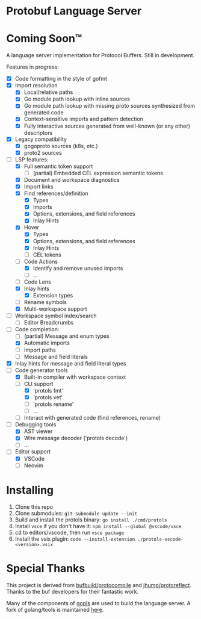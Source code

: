 # Protobuf Language Server

# Coming Soon™

A language server implementation for Protocol Buffers. Still in development.

Features in progress:
- [x] Code formatting in the style of gofmt
- [x] Import resolution
  - [x] Local/relative paths
  - [x] Go module path lookup with inline sources
  - [x] Go module path lookup with missing proto sources synthesized from generated code
  - [x] Context-sensitive imports and pattern detection
  - [x] Fully interactive sources generated from well-known (or any other) descriptors
- [x] Legacy compatibility
  - [x] gogoproto sources (k8s, etc.)
  - [x] proto2 sources
- [ ] LSP features:
  - [x] Full semantic token support
    - [ ] (partial) Embedded CEL expression semantic tokens
  - [x] Document and workspace diagnostics
  - [x] Import links
  - [x] Find references/definition
    - [x] Types
    - [x] Imports
    - [x] Options, extensions, and field references
    - [x] Inlay Hints
  - [x] Hover
    - [x] Types
    - [x] Options, extensions, and field references
    - [x] Inlay Hints
    - [ ] CEL tokens
  - [ ] Code Actions
    - [x] Identify and remove unused imports
    - [ ] ...
  - [ ] Code Lens
  - [x] Inlay hints
    - [x] Extension types
  - [ ] Rename symbols
  - [x] Multi-workspace support
- [ ] Workspace symbol index/search
  - [ ] Editor Breadcrumbs
- [ ] Code completion:
  - [ ] (partial) Message and enum types
  - [x] Automatic imports
  - [ ] Import paths 
  - [ ] Message and field literals
- [x] Inlay hints for message and field literal types
- [ ] Code generator tools
  - [x] Built-in compiler with workspace context
  - [ ] CLI support
    - [x] 'protols fmt'
    - [x] 'protols vet'
    - [ ] 'protols rename'
    - [ ] ...
  - [ ] Interact with generated code (find references, rename)
- [ ] Debugging tools
  - [x] AST viewer
  - [x] Wire message decoder ('protols decode')
  - [ ] ...
- [ ] Editor support
  - [x] VSCode
  - [ ] Neovim

# Installing

1. Clone this repo
2. Clone submodules: `git submodule update --init`
3. Build and install the protols binary: `go install ./cmd/protols`
4. Install `vsce` if you don't have it: `npm install --global @vscode/vsce`
5. cd to editors/vscode, then run `vsce package`
6. Install the vsix plugin: `code --install-extension ./protols-vscode-<version>.vsix`

# Special Thanks

This project is derived from [bufbuild/protocompile](https://github.com/bufbuild/protocompile) and [jhump/protoreflect](https://github.com/jhump/protoreflect). Thanks to the buf developers for their fantastic work.

Many of the components of [gopls](https://github.com/golang/tools/tree/master/gopls) are used to build the language server. A fork of golang/tools is maintained [here](https://github.com/kralicky/tools).
